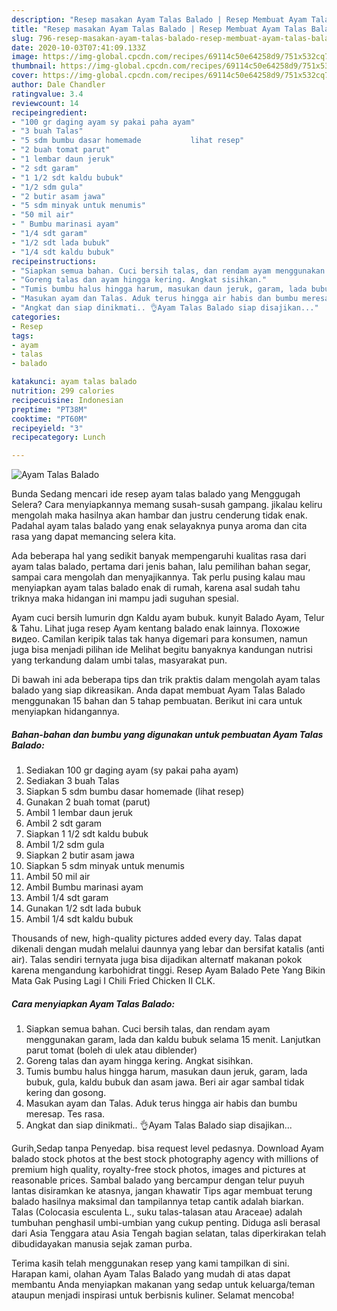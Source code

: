 ```yaml
---
description: "Resep masakan Ayam Talas Balado | Resep Membuat Ayam Talas Balado Yang Enak Dan Lezat"
title: "Resep masakan Ayam Talas Balado | Resep Membuat Ayam Talas Balado Yang Enak Dan Lezat"
slug: 796-resep-masakan-ayam-talas-balado-resep-membuat-ayam-talas-balado-yang-enak-dan-lezat
date: 2020-10-03T07:41:09.133Z
image: https://img-global.cpcdn.com/recipes/69114c50e64258d9/751x532cq70/ayam-talas-balado-foto-resep-utama.jpg
thumbnail: https://img-global.cpcdn.com/recipes/69114c50e64258d9/751x532cq70/ayam-talas-balado-foto-resep-utama.jpg
cover: https://img-global.cpcdn.com/recipes/69114c50e64258d9/751x532cq70/ayam-talas-balado-foto-resep-utama.jpg
author: Dale Chandler
ratingvalue: 3.4
reviewcount: 14
recipeingredient:
- "100 gr daging ayam sy pakai paha ayam"
- "3 buah Talas"
- "5 sdm bumbu dasar homemade           lihat resep"
- "2 buah tomat parut"
- "1 lembar daun jeruk"
- "2 sdt garam"
- "1 1/2 sdt kaldu bubuk"
- "1/2 sdm gula"
- "2 butir asam jawa"
- "5 sdm minyak untuk menumis"
- "50 mil air"
- " Bumbu marinasi ayam"
- "1/4 sdt garam"
- "1/2 sdt lada bubuk"
- "1/4 sdt kaldu bubuk"
recipeinstructions:
- "Siapkan semua bahan. Cuci bersih talas, dan rendam ayam menggunakan garam, lada dan kaldu bubuk selama 15 menit. Lanjutkan parut tomat (boleh di ulek atau diblender)"
- "Goreng talas dan ayam hingga kering. Angkat sisihkan."
- "Tumis bumbu halus hingga harum, masukan daun jeruk, garam, lada bubuk, gula, kaldu bubuk dan asam jawa. Beri air agar sambal tidak kering dan gosong."
- "Masukan ayam dan Talas. Aduk terus hingga air habis dan bumbu meresap. Tes rasa."
- "Angkat dan siap dinikmati.. 👌Ayam Talas Balado siap disajikan..."
categories:
- Resep
tags:
- ayam
- talas
- balado

katakunci: ayam talas balado 
nutrition: 299 calories
recipecuisine: Indonesian
preptime: "PT38M"
cooktime: "PT60M"
recipeyield: "3"
recipecategory: Lunch

---
```



![Ayam Talas Balado](https://img-global.cpcdn.com/recipes/69114c50e64258d9/751x532cq70/ayam-talas-balado-foto-resep-utama.jpg)

Bunda Sedang mencari ide resep ayam talas balado yang Menggugah Selera? Cara menyiapkannya memang susah-susah gampang. jikalau keliru mengolah maka hasilnya akan hambar dan justru cenderung tidak enak. Padahal ayam talas balado yang enak selayaknya punya aroma dan cita rasa yang dapat memancing selera kita.

Ada beberapa hal yang sedikit banyak mempengaruhi kualitas rasa dari ayam talas balado, pertama dari jenis bahan, lalu pemilihan bahan segar, sampai cara mengolah dan menyajikannya. Tak perlu pusing kalau mau menyiapkan ayam talas balado enak di rumah, karena asal sudah tahu triknya maka hidangan ini mampu jadi suguhan spesial.

Ayam cuci bersih lumurin dgn Kaldu ayam bubuk. kunyit Balado Ayam, Telur &amp; Tahu. Lihat juga resep Ayam kentang balado enak lainnya. Похожие видео. Camilan keripik talas tak hanya digemari para konsumen, namun juga bisa menjadi pilihan ide Melihat begitu banyaknya kandungan nutrisi yang terkandung dalam umbi talas, masyarakat pun.


Di bawah ini ada beberapa tips dan trik praktis dalam mengolah ayam talas balado yang siap dikreasikan. Anda dapat membuat Ayam Talas Balado menggunakan 15 bahan dan 5 tahap pembuatan. Berikut ini cara untuk menyiapkan hidangannya.

<!--inarticleads1-->

##### Bahan-bahan dan bumbu yang digunakan untuk pembuatan Ayam Talas Balado:

1. Sediakan 100 gr daging ayam (sy pakai paha ayam)
1. Sediakan 3 buah Talas
1. Siapkan 5 sdm bumbu dasar homemade           (lihat resep)
1. Gunakan 2 buah tomat (parut)
1. Ambil 1 lembar daun jeruk
1. Ambil 2 sdt garam
1. Siapkan 1 1/2 sdt kaldu bubuk
1. Ambil 1/2 sdm gula
1. Siapkan 2 butir asam jawa
1. Siapkan 5 sdm minyak untuk menumis
1. Ambil 50 mil air
1. Ambil  Bumbu marinasi ayam
1. Ambil 1/4 sdt garam
1. Gunakan 1/2 sdt lada bubuk
1. Ambil 1/4 sdt kaldu bubuk


Thousands of new, high-quality pictures added every day. Talas dapat dikenali dengan mudah melalui daunnya yang lebar dan bersifat katalis (anti air). Talas sendiri ternyata juga bisa dijadikan alternatf makanan pokok karena mengandung karbohidrat tinggi. Resep Ayam Balado Pete Yang Bikin Mata Gak Pusing Lagi I Chili Fried Chicken II CLK. 

<!--inarticleads2-->

##### Cara menyiapkan Ayam Talas Balado:

1. Siapkan semua bahan. Cuci bersih talas, dan rendam ayam menggunakan garam, lada dan kaldu bubuk selama 15 menit. Lanjutkan parut tomat (boleh di ulek atau diblender)
1. Goreng talas dan ayam hingga kering. Angkat sisihkan.
1. Tumis bumbu halus hingga harum, masukan daun jeruk, garam, lada bubuk, gula, kaldu bubuk dan asam jawa. Beri air agar sambal tidak kering dan gosong.
1. Masukan ayam dan Talas. Aduk terus hingga air habis dan bumbu meresap. Tes rasa.
1. Angkat dan siap dinikmati.. 👌Ayam Talas Balado siap disajikan...


Gurih,Sedap tanpa Penyedap. bisa request level pedasnya. Download Ayam balado stock photos at the best stock photography agency with millions of premium high quality, royalty-free stock photos, images and pictures at reasonable prices. Sambal balado yang bercampur dengan telur puyuh lantas disiramkan ke atasnya, jangan khawatir Tips agar membuat terung balado hasilnya maksimal dan tampilannya tetap cantik adalah biarkan. Talas (Colocasia esculenta L., suku talas-talasan atau Araceae) adalah tumbuhan penghasil umbi-umbian yang cukup penting. Diduga asli berasal dari Asia Tenggara atau Asia Tengah bagian selatan, talas diperkirakan telah dibudidayakan manusia sejak zaman purba. 

Terima kasih telah menggunakan resep yang kami tampilkan di sini. Harapan kami, olahan Ayam Talas Balado yang mudah di atas dapat membantu Anda menyiapkan makanan yang sedap untuk keluarga/teman ataupun menjadi inspirasi untuk berbisnis kuliner. Selamat mencoba!

